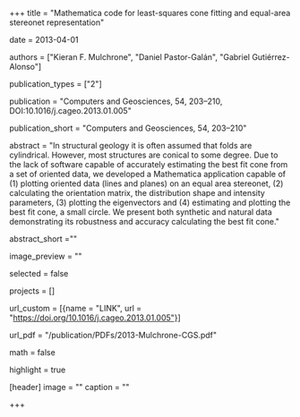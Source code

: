 +++ 
title = "Mathematica code for least-squares cone fitting and equal-area stereonet representation"

date = 2013-04-01

authors = ["Kieran F. Mulchrone", "Daniel Pastor-Galán", "Gabriel Gutiérrez-Alonso"]

publication_types = ["2"]

publication = "Computers and Geosciences, 54, 203–210, DOI:10.1016/j.cageo.2013.01.005"

publication_short = "Computers and Geosciences, 54, 203–210"

abstract = "In structural geology it is often assumed that folds are cylindrical. However, most structures are conical to some degree. Due to the lack of software capable of accurately estimating the best fit cone from a set of oriented data, we developed a Mathematica application capable of (1) plotting oriented data (lines and planes) on an equal area stereonet, (2) calculating the orientation matrix, the distribution shape and intensity parameters, (3) plotting the eigenvectors and (4) estimating and plotting the best fit cone, a small circle. We present both synthetic and natural data demonstrating its robustness and accuracy calculating the best fit cone."

abstract_short =""

image_preview = ""

selected = false

projects = []

url_custom = [{name = "LINK", url = "https://doi.org/10.1016/j.cageo.2013.01.005"}]

url_pdf = "/publication/PDFs/2013-Mulchrone-CGS.pdf"

math = false

highlight = true

[header]
image = ""
caption = ""

+++
